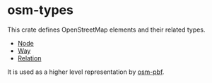 # osm-types

This crate defines OpenStreetMap elements and their related types.

* [Node](https://wiki.openstreetmap.org/wiki/Node)
* [Way](https://wiki.openstreetmap.org/wiki/Way)
* [Relation](https://wiki.openstreetmap.org/wiki/Relation)

It is used as a higher level representation by [osm-pbf](https://crates.io/crates/osm-pbf).
